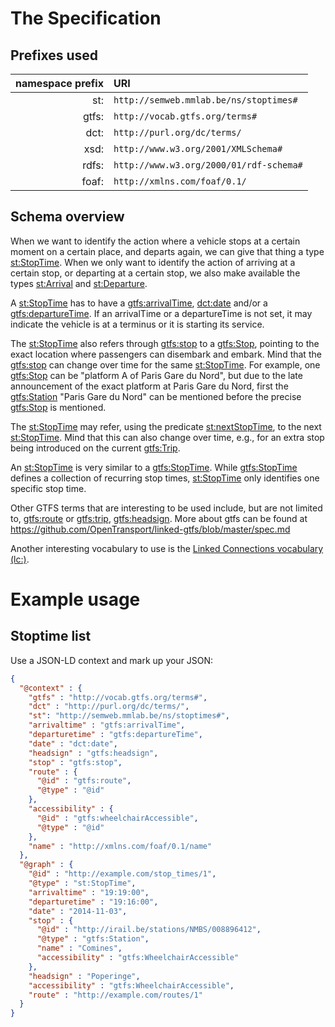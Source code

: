 # The Specification

## Prefixes used

| namespace prefix | URI |
|----:|:----|
| st: |`http://semweb.mmlab.be/ns/stoptimes#` |
| gtfs: |`http://vocab.gtfs.org/terms#` |
| dct:| `http://purl.org/dc/terms/` |
| xsd:| `http://www.w3.org/2001/XMLSchema#`|
| rdfs:| `http://www.w3.org/2000/01/rdf-schema#`|
| foaf:| `http://xmlns.com/foaf/0.1/`|

## Schema overview

When we want to identify the action where a vehicle stops at a certain moment on a certain place, and departs again, we can give that thing a type [st:StopTime](http://semweb.mmlab.be/ns/stoptimes#StopTime). When we only want to identify the action of arriving at a certain stop, or departing at a certain stop, we also make available the types [st:Arrival](http://semweb.mmlab.be/ns/stoptimes#Arrival) and [st:Departure](http://semweb.mmlab.be/ns/stoptimes#Departure).

A [st:StopTime](http://semweb.mmlab.be/ns/stoptimes#StopTime) has to have a [gtfs:arrivalTime](http://vocab.gtfs.org/terms#arrivalTime), [dct:date](http://purl.org/dc/terms/date) and/or a [gtfs:departureTime](http://vocab.gtfs.org/terms#departureTime). If an arrivalTime or a departureTime is not set, it may indicate the vehicle is at a terminus or it is starting its service.

The [st:StopTime](http://semweb.mmlab.be/ns/stoptimes#StopTime) also refers through [gtfs:stop](http://vocab.gtfs.org/terms#stop) to a [gtfs:Stop](http://vocab.gtfs.org/terms#Stop), pointing to the exact location where passengers can disembark and embark. Mind that the [gtfs:stop](http://vocab.gtfs.org/terms#stop) can change over time for the same [st:StopTime](http://semweb.mmlab.be/ns/stoptimes#StopTime). For example, one [gtfs:Stop](http://vocab.gtfs.org/terms#Stop) can be "platform A of Paris Gare du Nord", but due to the late announcement of the exact platform at Paris Gare du Nord, first the [gtfs:Station](http://vocab.gtfs.org/terms#Station) "Paris Gare du Nord" can be mentioned before the precise [gtfs:Stop](http://vocab.gtfs.org/terms#Stop) is mentioned.

The [st:StopTime](http://semweb.mmlab.be/ns/stoptimes#StopTime) may refer, using the predicate [st:nextStopTime](http://semweb.mmlab.be/ns/stoptimes#nextStopTime), to the next [st:StopTime](http://semweb.mmlab.be/ns/stoptimes#StopTime). Mind that this can also change over time, e.g., for an extra stop being introduced on the current [gtfs:Trip](http://vocab.gtfs.org/terms#Trip).

An [st:StopTime](http://semweb.mmlab.be/ns/stoptimes#StopTime) is very similar to a [gtfs:StopTime](http://vocab.gtfs.org/terms#StopTime). While [gtfs:StopTime](http://vocab.gtfs.org/terms#StopTime) defines a collection of recurring stop times, [st:StopTime](http://semweb.mmlab.be/ns/stoptimes#StopTime) only identifies one specific stop time.

Other GTFS terms that are interesting to be used include, but are not limited to, [gtfs:route](http://vocab.gtfs.org/terms#route) or [gtfs:trip](http://vocab.gtfs.org/terms#trip), [gtfs:headsign](http://vocab.gtfs.org/terms#headsign). More about gtfs can be found at https://github.com/OpenTransport/linked-gtfs/blob/master/spec.md

Another interesting vocabulary to use is the [Linked Connections vocabulary (lc:)](http://github.com/linkedconnections/vocabulary).

# Example usage

## Stoptime list

Use a JSON-LD context and mark up your JSON:
```json
{
  "@context" : {
    "gtfs" : "http://vocab.gtfs.org/terms#",
    "dct" : "http://purl.org/dc/terms/",
    "st": "http://semweb.mmlab.be/ns/stoptimes#",
    "arrivaltime" : "gtfs:arrivalTime",
    "departuretime" : "gtfs:departureTime",
    "date" : "dct:date",
    "headsign" : "gtfs:headsign",
    "stop" : "gtfs:stop",
    "route" : {
      "@id" : "gtfs:route",
      "@type" : "@id"
    },
    "accessibility" : {
      "@id" : "gtfs:wheelchairAccessible",
      "@type" : "@id"
    },
    "name" : "http://xmlns.com/foaf/0.1/name"
  },
  "@graph" : {
    "@id" : "http://example.com/stop_times/1",
    "@type" : "st:StopTime",
    "arrivaltime" : "19:19:00",
    "departuretime" : "19:16:00",
    "date" : "2014-11-03",
    "stop" : {
      "@id" : "http://irail.be/stations/NMBS/008896412",
      "@type" : "gtfs:Station",
      "name" : "Comines",
      "accessibility" : "gtfs:WheelchairAccessible"
    },
    "headsign" : "Poperinge",
    "accessibility" : "gtfs:WheelchairAccessible",
    "route" : "http://example.com/routes/1"
  }
}
```
